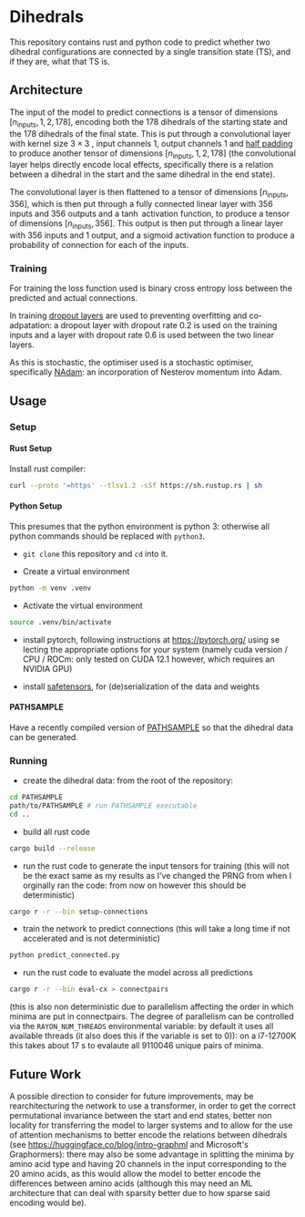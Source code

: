 # Dihedrals

This repository contains rust and python code to predict whether two dihedral configurations are connected by a single transition state (TS), and if they are, what that TS is.

## Architecture

The input of the model to predict connections is a tensor of dimensions $[n_{\text{inputs}}, 1, 2, 178]$, encoding both the 178 dihedrals of the starting state and the 178 dihedrals of the final state. This is put through a convolutional layer with kernel size $3\times 3$ , input channels 1, output channels 1 and [half padding](https://github.com/vdumoulin/conv_arithmetic/tree/master) to produce another tensor of dimensions $[n_{\text{inputs}}, 1, 2, 178]$ (the convolutional layer helps directly encode local effects, specifically there is a relation between a dihedral in the start and the same dihedral in the end state).

The convolutional layer is then flattened to a tensor of dimensions $[n_{\text{inputs}}, 356]$, which is then put through a fully connected linear layer with 356 inputs and 356 outputs and a $\tanh$ activation function, to produce a tensor of dimensions $[n_{\text{inputs}}, 356]$. This output is then put through a linear layer with 356 inputs and 1 output, and a sigmoid activation function to produce a probability of connection for each of the inputs.

### Training

For training the loss function used is binary cross entropy loss between the predicted and actual connections.

In training [dropout layers](https://arxiv.org/abs/1207.0580) are used to preventing overfitting and co-adpatation: a dropout layer with dropout rate 0.2 is used on the training inputs and a layer with dropout rate 0.6 is used between the two linear layers.

As this is stochastic, the optimiser used is a stochastic optimiser, specifically [NAdam](https://docs.rs/candle-optimisers/latest/candle_optimisers/nadam/index.html): an incorporation of Nesterov momentum into Adam.

## Usage

### Setup

#### Rust Setup

Install rust compiler:

```sh
curl --proto '=https' --tlsv1.2 -sSf https://sh.rustup.rs | sh
```

#### Python Setup

This presumes that the python environment is python 3: otherwise all python commands should be replaced with `python3`.

* `git clone` this repository and `cd` into it.

* Create a virtual environment

```sh
python -m venv .venv
```

* Activate the virtual environment

```bash
source .venv/bin/activate
```

* install pytorch, following instructions at <https://pytorch.org/> using se lecting the appropriate options for your system (namely cuda version / CPU / ROCm: only tested on CUDA 12.1 however, which requires an NVIDIA GPU)

* install [safetensors](https://huggingface.co/docs/safetensors/index), for (de)serialization of the data and weights

#### PATHSAMPLE

Have a recently compiled version of [PATHSAMPLE](https://www-wales.ch.cam.ac.uk/PATHSAMPLE/) so that the dihedral data can be generated.

### Running

* create the dihedral data: from the root of the repository:

```sh
cd PATHSAMPLE
path/to/PATHSAMPLE # run PATHSAMPLE executable
cd ..
```

* build all rust code

```sh
cargo build --release
```

* run the rust code to generate the input tensors for training (this will not be the exact same as my results as I've changed the PRNG from when I orginally ran the code: from now on however this should be deterministic)

```sh
cargo r -r --bin setup-connections
```

* train the network to predict connections (this will take a long time if not accelerated and is not deterministic)

```sh
python predict_connected.py
```

* run the rust code to evaluate the model across all predictions

```sh
cargo r -r --bin eval-cx > connectpairs
```

 (this is also non deterministic due to parallelism affecting the order in which minima are put in connectpairs. The degree of parallelism can be controlled via the `RAYON_NUM_THREADS` environmental variable: by default it uses all available threads (it also does this if the variable is set to 0)): on a i7-12700K this takes about 17 s to evalaute all 9110046 unique pairs of minima.

## Future Work

A possible direction to consider for future improvements, may be rearchitecturing the network to use a transformer, in order to get the correct permutational invariance between the start and end states, better non locality for transferring the model to larger systems and to allow for the use of attention mechanisms to better encode the relations between dihedrals (see <https://huggingface.co/blog/intro-graphml> and Microsoft's Graphormers): there may also be some advantage in splitting the minima by amino acid type and having 20 channels in the input corresponding to the 20 amino acids, as this would allow the model to better encode the differences between amino acids (although this may need an ML architecture that can deal with sparsity better due to how sparse said encoding would be).
